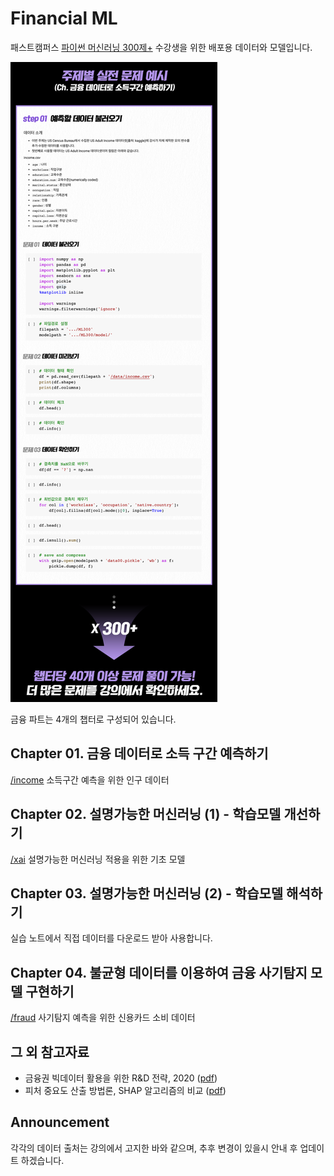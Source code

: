 # Financial ML


패스트캠퍼스 [파이썬 머신러닝 300제+](https://fastcampus.co.kr/data_online_ml300) 수강생을 위한 배포용 데이터와 모델입니다.

<p></p>


![img](./image.png)






금융 파트는 4개의 챕터로 구성되어 있습니다.

## Chapter 01. 금융 데이터로 소득 구간 예측하기

[/income](/income) 소득구간 예측을 위한 인구 데이터  



## Chapter 02. 설명가능한 머신러닝 (1) - 학습모델 개선하기

[/xai](/xai) 설명가능한 머신러닝 적용을 위한 기초 모델 



## Chapter 03. 설명가능한 머신러닝 (2) - 학습모델 해석하기

실습 노트에서 직접 데이터를 다운로드 받아 사용합니다.



## Chapter 04. 불균형 데이터를 이용하여 금융 사기탐지 모델 구현하기

[/fraud](/fraud) 사기탐지 예측을 위한 신용카드 소비 데이터 

## 그 외 참고자료

- 금융권 빅데이터 활용을 위한 R&D 전략, 2020 ([pdf](https://github.com/mchoimis/financialml/raw/main/financialbigdata.pdf))
- 피처 중요도 산출 방법론, SHAP 알고리즘의 비교 ([pdf](https://github.com/mchoimis/financialml/raw/main/featureimportance.pdf))
 
<p></p>

## Announcement

각각의 데이터 출처는 강의에서 고지한 바와 같으며, 추후 변경이 있을시 안내 후 업데이트 하겠습니다.

